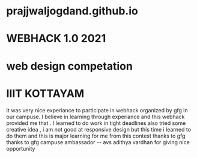 # prajjwaljogdand.github.io
# WEBHACK 1.0 2021 
# web design competation 
# IIIT KOTTAYAM 
 
 It was very nice experiance to participate in webhack organized by gfg in our campuse.  I believe in learning through experiance and this webhack provided me that .
 I learned to do work in tight deadlines also tried some creative idea , i am not good at responsive design but this time i learned to do them  and this is major learning for me 
 from this contest 
 thanks to gfg 
 thanks to gfg campuse ambassador -- avs adithya vardhan 
 for giving nice opportunity 
